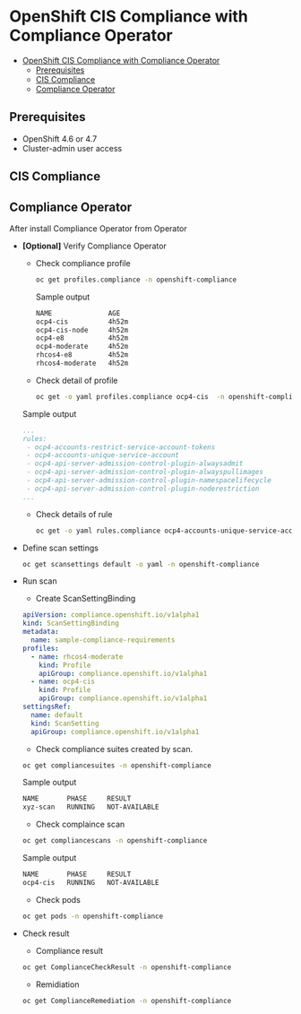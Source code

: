 # OpenShift CIS Compliance with Compliance Operator

- [OpenShift CIS Compliance with Compliance Operator](#openshift-cis-compliance-with-compliance-operator)
  - [Prerequisites](#prerequisites)
  - [CIS Compliance](#cis-compliance)
  - [Compliance Operator](#compliance-operator)

## Prerequisites
- OpenShift 4.6 or 4.7
- Cluster-admin user access

## CIS Compliance



## Compliance Operator

After install Compliance Operator from Operator
<!-- - Create Compliance Operator source and subscription -->
- **[Optional]** Verify Compliance Operator
  - Check compliance profile
    
    ```bash
    oc get profiles.compliance -n openshift-compliance
    ```

    Sample output

    ```bash
    NAME              AGE
    ocp4-cis          4h52m
    ocp4-cis-node     4h52m
    ocp4-e8           4h52m
    ocp4-moderate     4h52m
    rhcos4-e8         4h52m
    rhcos4-moderate   4h52m
    ```
  - Check detail of profile
    
    ```bash
    oc get -o yaml profiles.compliance ocp4-cis  -n openshift-compliance
    ```

   Sample output

   ```yaml
   ...
   rules:
    - ocp4-accounts-restrict-service-account-tokens
    - ocp4-accounts-unique-service-account
    - ocp4-api-server-admission-control-plugin-alwaysadmit
    - ocp4-api-server-admission-control-plugin-alwayspullimages
    - ocp4-api-server-admission-control-plugin-namespacelifecycle
    - ocp4-api-server-admission-control-plugin-noderestriction
   ...
   ```
  - Check details of rule
    
    ```bash
    oc get -o yaml rules.compliance ocp4-accounts-unique-service-account  -n openshift-compliance
    ```
- Define scan settings
  
  ```bash
  oc get scansettings default -o yaml -n openshift-compliance 
  ```

- Run scan
  - Create ScanSettingBinding 
  ```yaml
  apiVersion: compliance.openshift.io/v1alpha1
  kind: ScanSettingBinding
  metadata:
    name: sample-compliance-requirements
  profiles:
    - name: rhcos4-moderate
      kind: Profile
      apiGroup: compliance.openshift.io/v1alpha1
    - name: ocp4-cis
      kind: Profile
      apiGroup: compliance.openshift.io/v1alpha1
  settingsRef:
    name: default
    kind: ScanSetting
    apiGroup: compliance.openshift.io/v1alpha1
  ```
  - Check compliance suites created by scan.
  ```bash
  oc get compliancesuites -n openshift-compliance 
  ```
  
  Sample output
  ```bash
  NAME       PHASE     RESULT
  xyz-scan   RUNNING   NOT-AVAILABLE
  ```

  - Check complaince scan
  ```bash
  oc get compliancescans -n openshift-compliance 
  ```

   Sample output
  ```bash
  NAME       PHASE     RESULT
  ocp4-cis   RUNNING   NOT-AVAILABLE
  ```

  - Check pods
  ```bash
  oc get pods -n openshift-compliance
  ```
- Check result
  - Compliance result
  ```bash
  oc get ComplianceCheckResult -n openshift-compliance
  ```
  - Remidiation
  ```bash
  oc get ComplianceRemediation -n openshift-compliance
  ```